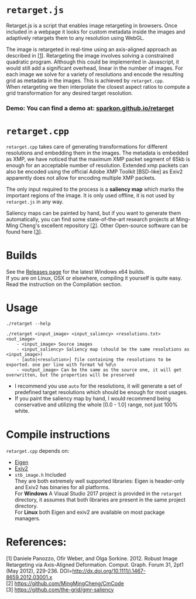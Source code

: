 # `retarget.js` 
Retarget.js is a script that enables image retargeting in browsers. Once included in a webpage it looks for custom metadata inside the images and adaptively retargets them to any resolution using WebGL.

The image is retargeted in real-time using an axis-aligned approach as described in [[1](https://dl.acm.org/citation.cfm?id=2318863)]. Retargeting the image involves solving a constrained quadratic program. Although this could be implemented in Javascript, it would still add a significant overhead, linear in the number of images. For each image we solve for a variety of resolutions and encode the resulting grid as metadata in the images. This is achieved by `retarget.cpp`.  
When retargeting we then interpolate the closest aspect ratios to compute a grid transformation for any desired target resolution.

### Demo: You can find a demo at: [sparkon.github.io/retarget](https://sparkon.github.io/retarget/)

# `retarget.cpp`
`retarget.cpp` takes care of generating transformations for different resolutions and embedding them in the images. The metadata is embedded as XMP, we have noticed that the maximum XMP packet segment of 65kb is enough for an acceptable number of resolution. Extended xmp packets can also be encoded using the official Adobe XMP Toolkit [BSD-like] as Exiv2 apparently does not allow for encoding multiple XMP packets. 

The only input required to the process is a __saliency map__ which marks the important regions of the image. It is only used offline, it is not used by `retarget.js` in any way.

Saliency maps can be painted by hand, but if you want to generate them automatically, you can find some state-of-the-art research projects at Ming-Ming Cheng's excellent repository [[2](https://github.com/MingMingCheng/CmCode)]. Other Open-source software can be found here [[3](https://github.com/the-grid/gmr-saliency)]. 

# Builds
See the [Releases page](https://github.com/sparkon/retarget/releases) for the latest Windows x64 builds.  
If you are on Linux, OSX or elsewhere, compiling it yourself is quite easy. Read the instruction on the Compilation section.

# Usage
`./retarget --help`
```
./retarget <input_image> <input_saliency> <resolutions.txt>  <out_image>
    - <input_image> Source images
    - <input_saliency> Saliency map (should be the same resolutions as <input_image>)
    - [auto|<resolution>] file containing the resolutions to be exported. one per line with format %d %d\n
    - <output_image> Can be the same as the source one, it will get overwritten, but the properties will be preserved
```
- I recommend you use `auto` for the resolutions, it will generate a set of predefined target resolutions which should be enough for most usages.
- If you paint the saliency map by hand, I would recommend being conservative and utilizing the whole [0.0 - 1.0] range, not just 100% white.

# Compile instructions
`retarget.cpp` depends on:
- [Eigen](http://eigen.tuxfamily.org)
- [Exiv2](http://www.exiv2.org/)
- `stb_image.h` Included  
They are both extremely well supported libraries: Eigen is header-only and Exiv2 has binaries for all platforms.  
For **Windows** A Visual Studio 2017 project is provided in the `retarget` directory, it assumes that both libraries are present in the same project directory.  
For **Linux** both Eigen and exiv2 are available on most package managers. 

# References:
[1] Daniele Panozzo, Ofir Weber, and Olga Sorkine. 2012. Robust Image Retargeting via Axis-Aligned Deformation. Comput. Graph. Forum 31, 2pt1 (May 2012), 229-236. DOI=http://dx.doi.org/10.1111/j.1467-8659.2012.03001.x  
[2] https://github.com/MingMingCheng/CmCode  
[3] https://github.com/the-grid/gmr-saliency  
